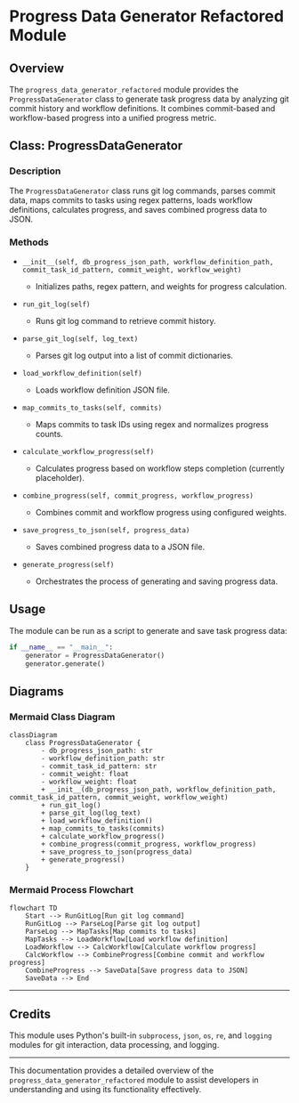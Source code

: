 # Progress Data Generator Refactored Module

## Overview
The `progress_data_generator_refactored` module provides the `ProgressDataGenerator` class to generate task progress data by analyzing git commit history and workflow definitions. It combines commit-based and workflow-based progress into a unified progress metric.

## Class: ProgressDataGenerator

### Description
The `ProgressDataGenerator` class runs git log commands, parses commit data, maps commits to tasks using regex patterns, loads workflow definitions, calculates progress, and saves combined progress data to JSON.

### Methods

- `__init__(self, db_progress_json_path, workflow_definition_path, commit_task_id_pattern, commit_weight, workflow_weight)`
  - Initializes paths, regex pattern, and weights for progress calculation.

- `run_git_log(self)`
  - Runs git log command to retrieve commit history.

- `parse_git_log(self, log_text)`
  - Parses git log output into a list of commit dictionaries.

- `load_workflow_definition(self)`
  - Loads workflow definition JSON file.

- `map_commits_to_tasks(self, commits)`
  - Maps commits to task IDs using regex and normalizes progress counts.

- `calculate_workflow_progress(self)`
  - Calculates progress based on workflow steps completion (currently placeholder).

- `combine_progress(self, commit_progress, workflow_progress)`
  - Combines commit and workflow progress using configured weights.

- `save_progress_to_json(self, progress_data)`
  - Saves combined progress data to a JSON file.

- `generate_progress(self)`
  - Orchestrates the process of generating and saving progress data.

## Usage
The module can be run as a script to generate and save task progress data:

```python
if __name__ == "__main__":
    generator = ProgressDataGenerator()
    generator.generate()
```

## Diagrams

### Mermaid Class Diagram

```mermaid
classDiagram
    class ProgressDataGenerator {
        - db_progress_json_path: str
        - workflow_definition_path: str
        - commit_task_id_pattern: str
        - commit_weight: float
        - workflow_weight: float
        + __init__(db_progress_json_path, workflow_definition_path, commit_task_id_pattern, commit_weight, workflow_weight)
        + run_git_log()
        + parse_git_log(log_text)
        + load_workflow_definition()
        + map_commits_to_tasks(commits)
        + calculate_workflow_progress()
        + combine_progress(commit_progress, workflow_progress)
        + save_progress_to_json(progress_data)
        + generate_progress()
    }
```

### Mermaid Process Flowchart

```mermaid
flowchart TD
    Start --> RunGitLog[Run git log command]
    RunGitLog --> ParseLog[Parse git log output]
    ParseLog --> MapTasks[Map commits to tasks]
    MapTasks --> LoadWorkflow[Load workflow definition]
    LoadWorkflow --> CalcWorkflow[Calculate workflow progress]
    CalcWorkflow --> CombineProgress[Combine commit and workflow progress]
    CombineProgress --> SaveData[Save progress data to JSON]
    SaveData --> End
```

---

## Credits

This module uses Python's built-in `subprocess`, `json`, `os`, `re`, and `logging` modules for git interaction, data processing, and logging.

---

This documentation provides a detailed overview of the `progress_data_generator_refactored` module to assist developers in understanding and using its functionality effectively.
